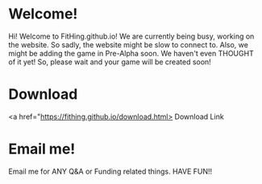 # Welcome!
Hi!
Welcome to FitHing.github.io! We are currently being busy, working on the website. So sadly, the website might be slow to connect to. Also, we might be adding the game in Pre-Alpha soon. We haven't even THOUGHT of it yet! So, please wait and your game will be created soon!

# Download

<a href="https://fithing.github.io/download.html> Download Link</a>

# Email me!

Email me for ANY Q&A or Funding related things. HAVE FUN!!

